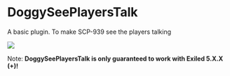 # DoggySeePlayersTalk
A basic plugin. To make SCP-939 see the players talking

<img src="https://img.shields.io/github/downloads/LilNesquuik/DoggySeePlayersTalk/total?color=black&style=for-the-badge"/>

Note: **DoggySeePlayersTalk is only guaranteed to work with Exiled 5.X.X (+)!**
